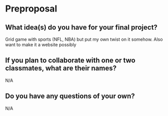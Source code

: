 # Preproposal

## What idea(s) do you have for your final project?

Grid game with sports (NFL, NBA) but put my own twist on it somehow. Also want to make it a website possibly

## If you plan to collaborate with one or two classmates, what are their names?

N/A

## Do you have any questions of your own?

N/A

